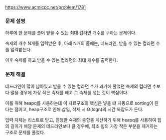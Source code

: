 https://www.acmicpc.net/problem/1781

### 문제 설명
하루에 한 문제를 풀어 받을 수 있는 최대 컵라면 개수를 구하는 문제이다.

숙제의 개수 N개를 입력받은 후, 아래 N개의 줄에는, 데드라인, 받을 수 있는 컵라면 수를 입력받는다.

이후 숙제를 하고 받을 수 있는 컵라면의 최대 개수를 출력한다.

### 문제 해결
데드라인이 많이 남아있고 받을 수 있는 컵라면 수가 과거에 풀었던 숙제의 컵라면 수보다 많을 경우에 가장 작은 숙제를 빼고 그 숙제를 넣는 것이 핵심이다.

이를 위해 heapq를 사용하는데 이 자료구조의 핵심은 넣을 떄 자동으로 sorting이 된다는 점이고, heap구조로 인해 삽입, 삭제 시 O(logn)의 시간 복잡도가 든다.

입력 자체는 리스트로 받고, 진행한 숙제의 총합을 계산하기 위해 heapq를 사용하여 힙의 길이가 해당 문제의 데드라인보다 클 경우에, 최소 힙의 가장 작은 부분을 제거하는 구조로 문제를 풀었다.
